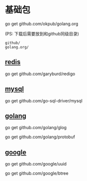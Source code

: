 # 基础包
go get github.com/okpub/golang.org

(PS: 下载后需要放到和github同级目录)
```vim
github/
golang.org/
```



## [redis](https://github.com/garyburd/redigo)
go get github.com/garyburd/redigo
 
## [mysql](https://github.com/go-sql-driver/mysql) 
go get github.com/go-sql-driver/mysql

## [golang](https://github.com/golang)
go get github.com/golang/glog

go get github.com/golang/protobuf

## [google](https://github.com/google)
go get github.com/google/uuid

go get github.com/google/btree
